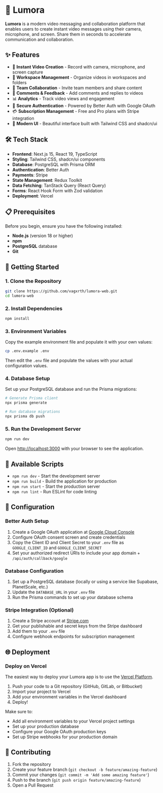 # 🎥 Lumora

**Lumora** is a modern video messaging and collaboration platform that enables users to create instant video messages using their camera, microphone, and screen. Share them in seconds to accelerate communication and collaboration.

## ✨ Features

- 🎥 **Instant Video Creation** - Record with camera, microphone, and screen capture
- 📁 **Workspace Management** - Organize videos in workspaces and folders  
- 👥 **Team Collaboration** - Invite team members and share content
- 💬 **Comments & Feedback** - Add comments and replies to videos
- 📊 **Analytics** - Track video views and engagement
- 🔐 **Secure Authentication** - Powered by Better Auth with Google OAuth
- 💳 **Subscription Management** - Free and Pro plans with Stripe integration
- 🎨 **Modern UI** - Beautiful interface built with Tailwind CSS and shadcn/ui

## 🛠️ Tech Stack

- **Frontend**: Next.js 15, React 19, TypeScript
- **Styling**: Tailwind CSS, shadcn/ui components
- **Database**: PostgreSQL with Prisma ORM
- **Authentication**: Better Auth
- **Payments**: Stripe
- **State Management**: Redux Toolkit
- **Data Fetching**: TanStack Query (React Query)
- **Forms**: React Hook Form with Zod validation
- **Deployment**: Vercel

## 📋 Prerequisites

Before you begin, ensure you have the following installed:

- **Node.js** (version 18 or higher)
- **npm**
- **PostgreSQL** database
- **Git**

## 🚀 Getting Started

### 1. Clone the Repository

```bash
git clone https://github.com/vagxrth/lumora-web.git
cd lumora-web
```

### 2. Install Dependencies

```bash
npm install
```

### 3. Environment Variables

Copy the example environment file and populate it with your own values:

```bash
cp .env.example .env
```

Then edit the `.env` file and populate the values with your actual configuration values.

### 4. Database Setup

Set up your PostgreSQL database and run the Prisma migrations:

```bash
# Generate Prisma client
npx prisma generate

# Run database migrations
npx prisma db push
```

### 5. Run the Development Server

```bash
npm run dev
```

Open [http://localhost:3000](http://localhost:3000) with your browser to see the application.

## 📝 Available Scripts

- `npm run dev` - Start the development server
- `npm run build` - Build the application for production
- `npm run start` - Start the production server
- `npm run lint` - Run ESLint for code linting

## 🔧 Configuration

### Better Auth Setup

1. Create a Google OAuth application at [Google Cloud Console](https://console.cloud.google.com/)
2. Configure OAuth consent screen and create credentials
3. Copy the Client ID and Client Secret to your `.env` file as `GOOGLE_CLIENT_ID` and `GOOGLE_CLIENT_SECRET`
4. Set your authorized redirect URIs to include your app domain + `/api/auth/callback/google`

### Database Configuration

1. Set up a PostgreSQL database (locally or using a service like Supabase, PlanetScale, etc.)
2. Update the `DATABASE_URL` in your `.env` file
3. Run the Prisma commands to set up your database schema

### Stripe Integration (Optional)

1. Create a Stripe account at [Stripe.com](https://stripe.com)
2. Get your publishable and secret keys from the Stripe dashboard
3. Add them to your `.env` file
4. Configure webhook endpoints for subscription management

## 🌐 Deployment

### Deploy on Vercel

The easiest way to deploy your Lumora app is to use the [Vercel Platform](https://vercel.com/new).

1. Push your code to a Git repository (GitHub, GitLab, or Bitbucket)
2. Import your project to Vercel
3. Add your environment variables in the Vercel dashboard
4. Deploy!

Make sure to:
- Add all environment variables to your Vercel project settings
- Set up your production database
- Configure your Google OAuth production keys
- Set up Stripe webhooks for your production domain

## 🤝 Contributing

1. Fork the repository
2. Create your feature branch (`git checkout -b feature/amazing-feature`)
3. Commit your changes (`git commit -m 'Add some amazing feature'`)
4. Push to the branch (`git push origin feature/amazing-feature`)
5. Open a Pull Request
